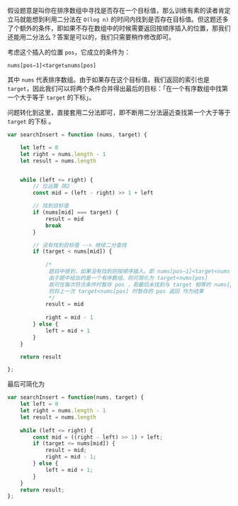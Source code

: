 假设题意是叫你在排序数组中寻找是否存在一个目标值，那么训练有素的读者肯定立马就能想到利用二分法在 `O(log n)`
的时间内找到是否存在目标值。但这题还多了个额外的条件，即如果不存在数组中的时候需要返回按顺序插入的位置，那我们还能用二分法么？答案是可以的，我们只需要稍作修改即可。

考虑这个插入的位置 `pos`，它成立的条件为：

```
nums[pos−1]<target≤nums[pos]
```

其中 `nums` 代表排序数组。由于如果存在这个目标值，我们返回的索引也是 `target`，因此我们可以将两个条件合并得出最后的目标：「在一个有序数组中找第一个大于等于 `target` 的下标」。

问题转化到这里，直接套用二分法即可，即不断用二分法逼近查找第一个大于等于 `target` 的下标 。

```javascript
var searchInsert = function (nums, target) {

    let left = 0
    let right = nums.length - 1
    let result = nums.length


    while (left <= right) {
        // 位运算 除2
        const mid = (left - right) >> 1 + left

        // 找到目标值
        if (nums[mid] === target) {
            result = mid
            break
        }

        // 没有找到目标值 --> 继续二分查找
        if (target < nums[mid]) {
            
            /*
             题目中提到，如果没有找到则按顺序插入。即 nums[pos−1]<target<nums[pos]。
             由于题中给出的是一个有序数组。则可简化为 target<nums[pos]
             故可在每次符合条件时暂存 pos ，若最后未找到与 target 相等的 nums[pos] 
             则将上一次 target<nums[pos] 时暂存的 pos 返回 作为结果
             */
            result = mid 
            
            right = mid - 1
        } else {
            left = mid + 1
        }
    }

    return result

};
```

最后可简化为
```javascript
var searchInsert = function(nums, target) {
    let left = 0
    let right = nums.length - 1
    let result = nums.length
    
    while (left <= right) {
        const mid = ((right - left) >> 1) + left;
        if (target <= nums[mid]) {
            result = mid;
            right = mid - 1;
        } else {
            left = mid + 1;
        }
    }
    return result;
};
```
